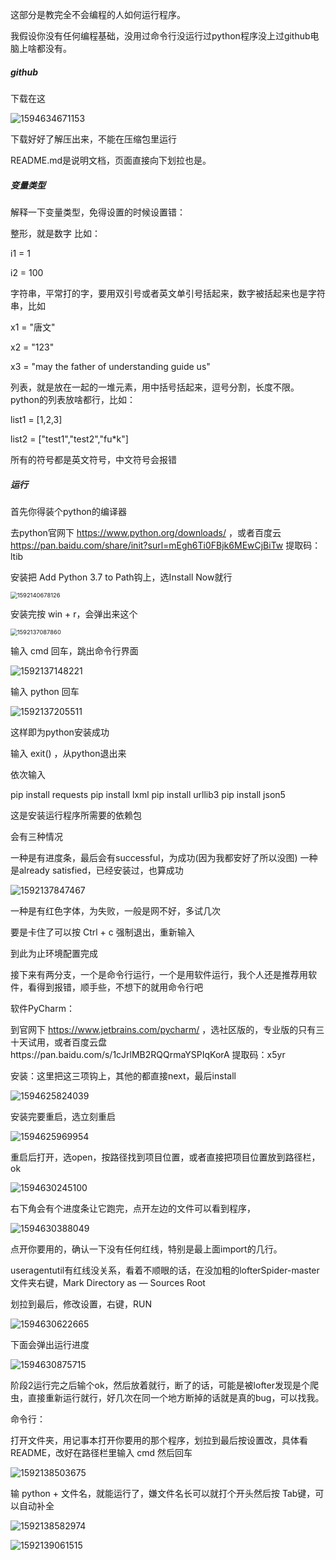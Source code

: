 

这部分是教完全不会编程的人如何运行程序。

我假设你没有任何编程基础，没用过命令行没运行过python程序没上过github电脑上啥都没有。



##### github

下载在这

![1594634671153](笔记图/小白教程/1594634671153.png)

下载好好了解压出来，不能在压缩包里运行

README.md是说明文档，页面直接向下划拉也是。



##### 变量类型

解释一下变量类型，免得设置的时候设置错：

整形，就是数字 比如：

i1 = 1

i2 = 100



字符串，平常打的字，要用双引号或者英文单引号括起来，数字被括起来也是字符串，比如

x1 = "唐文"

x2 = "123"

x3 = "may the father of understanding guide us"



列表，就是放在一起的一堆元素，用中括号括起来，逗号分割，长度不限。python的列表放啥都行，比如：

list1 = [1,2,3]

list2 = ["test1","test2","fu*k"]



所有的符号都是英文符号，中文符号会报错

 

##### 运行

首先你得装个python的编译器

去python官网下  https://www.python.org/downloads/ ，或者百度云 https://pan.baidu.com/share/init?surl=mEgh6Ti0FBjk6MEwCjBiTw  提取码：ltib 

安装把 Add Python 3.7 to Path钩上，选Install Now就行

<img src="笔记图/小白教程/1592140678126.png" alt="1592140678126" style="zoom:67%;" />



安装完按 win + r，会弹出来这个

<img src="笔记图/小白教程/1592137087860.png" alt="1592137087860" style="zoom: 67%;" />

输入 cmd  回车，跳出命令行界面

![1592137148221](笔记图/小白教程/1592137148221.png)

输入 python 回车

![1592137205511](笔记图/小白教程/1592137205511.png)

这样即为python安装成功



输入 exit()  ，从python退出来

依次输入

pip install requests
pip install lxml
pip install urllib3
pip install json5

这是安装运行程序所需要的依赖包

会有三种情况

一种是有进度条，最后会有successful，为成功(因为我都安好了所以没图)
一种是already satisfied，已经安装过，也算成功

![1592137847467](笔记图/小白教程/1592137847467.png)

一种是有红色字体，为失败，一般是网不好，多试几次

要是卡住了可以按 Ctrl + c 强制退出，重新输入

到此为止环境配置完成







接下来有两分支，一个是命令行运行，一个是用软件运行，我个人还是推荐用软件，看得到报错，顺手些，不想下的就用命令行吧

软件PyCharm：

到官网下 https://www.jetbrains.com/pycharm/ ，选社区版的，专业版的只有三十天试用，或者百度云盘https://pan.baidu.com/s/1cJrlMB2RQQrmaYSPIqKorA 提取码：x5yr 

安装：这里把这三项钩上，其他的都直接next，最后install

![1594625824039](笔记图/小白教程/1594625824039.png)

安装完要重启，选立刻重启

![1594625969954](笔记图/小白教程/1594625969954.png)



重启后打开，选open，按路径找到项目位置，或者直接把项目位置放到路径栏，ok

![1594630245100](笔记图/小白教程/1594630245100.png)



右下角会有个进度条让它跑完，点开左边的文件可以看到程序，

![1594630388049](笔记图/小白教程/1594630388049.png)

点开你要用的，确认一下没有任何红线，特别是最上面import的几行。

useragentutil有红线没关系，看着不顺眼的话，在没加粗的lofterSpider-master文件夹右键，Mark Directory as — Sources Root

划拉到最后，修改设置，右键，RUN

![1594630622665](笔记图/小白教程/1594630622665.png)

下面会弹出运行进度

![1594630875715](笔记图/小白教程/1594630875715.png)

阶段2运行完之后输个ok，然后放着就行，断了的话，可能是被lofter发现是个爬虫，直接重新运行就行，好几次在同一个地方断掉的话就是真的bug，可以找我。



命令行：



打开文件夹，用记事本打开你要用的那个程序，划拉到最后按设置改，具体看README，改好在路径栏里输入 cmd 然后回车

![1592138503675](笔记图/小白教程/1592138503675.png)

输 python + 文件名，就能运行了，嫌文件名长可以就打个开头然后按 Tab键，可以自动补全

![1592138582974](笔记图/小白教程/1592138582974.png)

![1592139061515](笔记图/小白教程/1592139061515.png)






